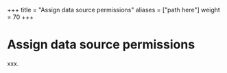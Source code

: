 +++
title = "Assign data source permissions"
aliases = ["path here"]
weight = 70
+++

# Assign data source permissions

xxx.
